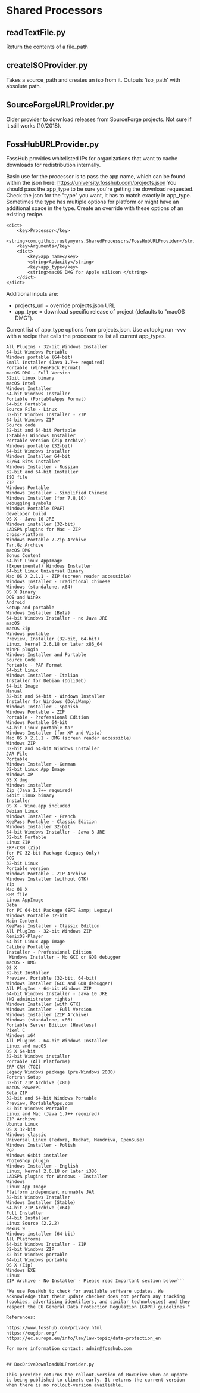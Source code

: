 # Shared Processors

## readTextFile.py

Return the contents of a file\_path

## createISOProvider.py

Takes a source\_path and creates an iso from it. Outputs 'iso\_path' with absolute path.

## SourceForgeURLProvider.py

Older provider to download releases from SourceForge projects. Not sure if it still works (10/2018).

## FossHubURLProvider.py

FossHub provides whitelisted IPs for organizations that want to cache downloads for redistribution internally.

Basic use for the processor is to pass the app name, which can be found within the json here: https://university.fosshub.com/projects.json
You should pass the app\_type to be sure you're getting the download requested. Check the json for the "type" you want, it has to match exactly in app\_type. Sometimes the type has multiple options for platform or might have an additional space in the type. Create an override with these options of an existing recipe.

```
<dict>
    <key>Processor</key>
    <string>com.github.rustymyers.SharedProcessors/FossHubURLProvider</string>
    <key>Arguments</key>
    <dict>
        <key>app_name</key>
        <string>Audacity</string>
        <key>app_type</key>
        <string>macOS DMG for Apple silicon </string>
    </dict>
</dict>
```

Additional inputs are:

* projects\_url = override projects.json URL
* app\_type = download specific release of project (defaults to "macOS DMG").

Current list of app\_type options from projects.json. Use autopkg run -vvv with a recipe that calls the processor to list all current app\_types.

````
All PlugIns - 32-bit Windows Installer
64-bit Windows Portable
Windows portable (64-bit)
Small Installer (Java 1.7++ required)
Portable (WinPenPack Format)
macOS DMG - Full Version
32bit Linux binary
macOS Intel
Windows Installer
64-bit Windows Installer
Portable (PortableApps Format)
64-bit Portable
Source File - Linux
32-bit Windows Installer - ZIP
64-bit Windows ZIP
Source code
32-bit and 64-bit Portable
(Stable) Windows Installer
Portable version (Zip Archive) -
Windows portable (32-bit)
64-bit Windows installer
Windows Installer 64-bit
32/64 Bits Installer
Windows Installer - Russian
32-bit and 64-bit Installer
ISO file
ZIP
Windows Portable
Windows Installer - Simplified Chinese
Windows Installer (for 7,8,10)
Debugging symbols
Windows Portable (PAF)
developer build
OS X - Java 10 JRE
Windows installer (32-bit)
LADSPA plugins for Mac - ZIP
Cross-Platform
Windows Portable 7-Zip Archive
Tar.Gz Archive
macOS DMG
Bonus Content
64-bit Linux AppImage
(Experimental) Windows Installer
64-bit Linux Universal Binary
Mac OS X 2.1.1 - ZIP (screen reader accessible)
Windows Installer - Traditional Chinese
Windows (standalone, x64)
OS X Binary
DOS and Win9x
Android
Setup and portable
Windows Installer (Beta)
64-bit Windows Installer - no Java JRE
macOS
macOS-Zip
Windows portable
Preview, Installer (32-bit, 64-bit)
Linux, kernel 2.6.18 or later x86_64
WinPE plugin
Windows Installer and Portable
Source Code
Portable - PAF Format
64-bit Linux
Windows Installer - Italian
Installer for Debian (DoliDeb)
64-bit Image
Manual
32-bit and 64-bit - Windows Installer
Installer for Windows (DoliWamp)
Windows Installer - Spanish
Windows Portable - ZIP
Portable - Professional Edition
Windows Portable 64-bit
64-bit Linux portable tar
Windows Installer (for XP and Vista)
Mac OS X 2.1.1 - DMG (screen reader accessible)
Windows ZIP
32-bit and 64-bit Windows Installer
JAR File
Portable
Windows Installer - German
32-bit Linux App Image
Windows XP
OS X dmg
Windows installer
Zip (Java 1.7++ required)
64bit Linux binary
Installer
OS X - Wine.app included
Debian Linux
Windows Installer - French
KeePass Portable - Classic Edition
Windows Installer 32-bit
64-bit Windows Installer - Java 8 JRE
32-bit Portable
Linux ZIP
ERP-CRM (Zip)
for PC 32-bit Package (Legacy Only)
DOS
32-bit Linux
Portable version
Windows Portable - ZIP Archive
Windows Installer (without GTK)
zip
Mac OS X
RPM file
Linux AppImage
Beta
for PC 64-bit Package (EFI &amp; Legacy)
Windows Portable 32-bit
Main Content
KeePass Installer - Classic Edition
All PlugIns - 32-bit Windows ZIP
RemixOS-Player
64-bit Linux App Image
Calibre Portable
Installer - Professional Edition
 Windows Installer - No GCC or GDB debugger
macOS - DMG
OS X
32-bit Installer
Preview, Portable (32-bit, 64-bit)
Windows Installer (GCC and GDB debugger)
All PlugIns - 64-bit Windows ZIP
64-bit Windows Installer - Java 10 JRE
(NO administrator rights)
Windows Installer (with GTK)
Windows Installer - Full Version
Windows Installer (ZIP Archive)
Windows (standalone, x86)
Portable Server Edition (Headless)
Pixel C
Windows x64
All PlugIns - 64-bit Windows Installer
Linux and macOS
OS X 64-bit
32-bit Windows installer
Portable (All Platforms)
ERP-CRM (TGZ)
Legacy Windows package (pre-Windows 2000)
Fortran Setup
32-bit ZIP Archive (x86)
macOS PowerPC
Beta ZIP
32-bit and 64-bit Windows Portable
Preview, PortableApps.com
32-bit Windows Portable
Linux and Mac (Java 1.7++ required)
ZIP Archive
Ubuntu Linux
OS X 32-bit
Windows classic
Universal Linux (Fedora, Redhat, Mandriva, OpenSuse)
Windows Installer - Polish
PGP
Windows 64bit installer
PhotoShop plugin
Windows Installer - English
Linux, kernel 2.6.18 or later i386
LADSPA plugins for Windows - Installer
Windows
Linux App Image
Platform independent runnable JAR
32-bit Windows Installer
Windows Installer (Stable)
64-bit ZIP Archive (x64)
Full Installer
64-bit Installer
Linux Source (2.2.2)
Nexus 9
Windows installer (64-bit)
All Platforms
64-bit Windows Installer - ZIP
32-bit Windows ZIP
32-bit Windows portable
64-bit Windows portable
OS X (Zip)
Windows EXE
Linux
ZIP Archive - No Installer - Please read Important section below```

"We use FossHub to check for available software updates. We acknowledge that their update checker does not perform any tracking (cookies, advertising identifiers, and similar technologies) and they respect the EU General Data Protection Regulation (GDPR) guidelines."

References:

https://www.fosshub.com/privacy.html
https://eugdpr.org/
https://ec.europa.eu/info/law/law-topic/data-protection_en

For more information contact: admin@fosshub.com


## BoxDriveDownloadURLProvider.py

This provider returns the rollout-version of BoxDrive when an update is being published to clinets early. It returns the current version when there is no rollout-version availiable.
````
